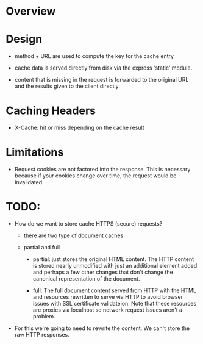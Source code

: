 # Overview

# Design

- method + URL are used to compute the key for the cache entry

- cache data is served directly from disk via the express 'static' module.

- content that is missing in the request is forwarded to the original URL and the
  results given to the client directly.

# Caching Headers

- X-Cache: hit or miss depending on the cache result

# Limitations

- Request cookies are not factored into the response.  This is necessary because
  if your cookies change over time, the request would be invalidated.

#

# TODO:

- How do we want to store cache HTTPS (secure) requests?

    - there are two type of document caches

    - partial and full

        - partial: just stores the original HTML content.  The HTTP content is stored
          nearly unmodified with just an additional <base> element added and perhaps
          a few other changes that don't change the canonical representation of the
          document.

        - full: The full document content served from HTTP with the HTML and
          resources rewritten to serve via HTTP to avoid browser issues with SSL
          certificate validateion.  Note that these resources are proxies via
          localhost so network request issues aren't a problem.


- For this we're going to need to rewrite the content. We can't store the raw
  HTTP responses.
